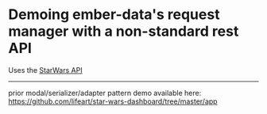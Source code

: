 # Demoing ember-data's request manager with a non-standard rest API 

Uses the [StarWars API](https://swapi.dev/)

--------------

prior modal/serializer/adapter pattern demo available here: https://github.com/lifeart/star-wars-dashboard/tree/master/app
